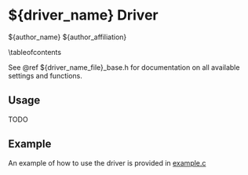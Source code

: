 # ${driver_name} Driver

${author_name}
${author_affiliation}

\tableofcontents

See @ref ${driver_name_file}_base.h for documentation on all available settings and functions.

## Usage

TODO

## Example

An example of how to use the driver is provided in [example.c](example_generic_8c_source.html)

